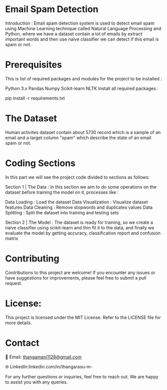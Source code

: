 # Email Spam Detection

Introduction :
Email spam detection system is used to detect email spam using Machine Learning technique called Natural Language Processing and Python, where we have a dataset contain a lot of emails by extract important words and then use naive classifier we can detect if this email is spam or not.

# Prerequisites
This is list of required packages and modules for the project to be installed :

Python 3.x
Pandas
Numpy
Scikit-learn
NLTK
Install all required packages :

 pip install -r requirements.txt

# The Dataset
Human activites dataset contain about 5730 record which is a sample of an email and a target column "spam" which describe the state of an email spam or not.

# Coding Sections
In this part we will see the project code divided to sections as follows:

Section 1 | The Data :
In this section we aim to do some operations on the dataset before training the model on it, processes like :

Data Loading : Load the dataset
Data Visualization : Visualize dataset features
Data Cleaning : Remove stopwords and duplicates values
Data Splitting : Split the dataset into training and testing sets

Section 2 | The Model :
The dataset is ready for training, so we create a naive classifier using scikit-learn and thin fit it to the data, and finally we evaluate the model by getting accuracy, classification report and confusion matrix

# Contributing
Contributions to this project are welcome! If you encounter any issues or have suggestions for improvements, please feel free to submit a pull request.

# License:
This project is licensed under the MIT License. Refer to the LICENSE file for more details.

# Contact
📧 Email: thangamani1128@gmail.com

🌐 LinkedIn:linkedin.com/in/thangarasu-m-

For any further questions or inquiries, feel free to reach out. We are happy to assist you with any queries.





